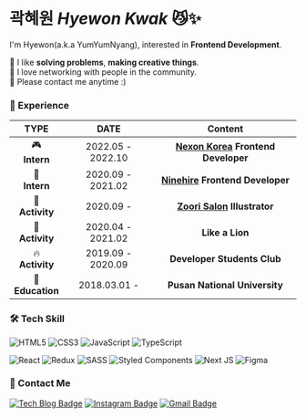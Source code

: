 # 곽혜원 *Hyewon Kwak* 😼✨    

I'm Hyewon(a.k.a YumYumNyang), interested in **Frontend Development**.

🌱 I like **solving problems**, **making creative things**.<br>
👯 I love networking with people in the community.<br>
📧 Please contact me anytime :) 


### :dizzy: Experience​
|              TYPE               |          DATE           |                           Content                            |
| :-----------------------------: | :---------------------: | :----------------------------------------------------------: |
| 🎮<br /> **Intern** | 2022.05 - 2022.10  | **<a href="https://company.nexon.com/">Nexon Korea</a> Frontend Developer** | 
| 🌈<br /> **Intern** | 2020.09 - 2021.02  | **<a href="https://ninehire.com/">Ninehire</a> Frontend Developer** | 
| 🎨<br /> **Activity** | 2020.09 - | **<a href="https://www.instagram.com/zzoori_salon/">Zoori Salon</a> Illustrator** | 
| 🦁<br /> **Activity** | 2020.04 - 2021.02 | **Like a Lion** |  
| 🔥<br /> **Activity** | 2019.09 - 2020.09 |   **Developer Students Club**   |
| :school_satchel:<br />**Education** |      2018.03.01 -       |                  **Pusan National University**      |     

    

### 🛠 Tech Skill ### 

![HTML5](https://img.shields.io/badge/html5-%23E34F26.svg?style=for-the-badge&logo=html5&logoColor=white) ![CSS3](https://img.shields.io/badge/css3-%231572B6.svg?style=for-the-badge&logo=css3&logoColor=white) ![JavaScript](https://img.shields.io/badge/javascript-%23323330.svg?style=for-the-badge&logo=javascript&logoColor=%23F7DF1E)
![TypeScript](https://img.shields.io/badge/typescript-%23007ACC.svg?style=for-the-badge&logo=typescript&logoColor=white)

![React](https://img.shields.io/badge/react-%2320232a.svg?style=for-the-badge&logo=react&logoColor=%2361DAFB) ![Redux](https://img.shields.io/badge/redux-%23593d88.svg?style=for-the-badge&logo=redux&logoColor=white) ![SASS](https://img.shields.io/badge/SASS-hotpink.svg?style=for-the-badge&logo=SASS&logoColor=white) ![Styled Components](https://img.shields.io/badge/styled--components-DB7093?style=for-the-badge&logo=styled-components&logoColor=white) ![Next JS](https://img.shields.io/badge/Next-black?style=for-the-badge&logo=next.js&logoColor=white) ![Figma](https://img.shields.io/badge/figma-%23F24E1E.svg?style=for-the-badge&logo=figma&logoColor=white)

###  :purple_heart: ​Contact Me ###

[![Tech Blog Badge](http://img.shields.io/badge/-Tech%20blog-black?style=flat-square&logo=github&link=https://yumyumnyang.github.io/)](https://yumyumnyang.github.io/) 
[![Instagram Badge](https://img.shields.io/badge/Instagram-e4405f?style=flat-square&logo=instagram&logoColor=white&link=https://www.instagram.com/theonlyone_hye1/)](https://www.instagram.com/theonlyone_hye1/) [![Gmail Badge](https://img.shields.io/badge/Gmail-d14836?style=flat-square&logo=Gmail&logoColor=white&link=mailto:khw121699@gmail.com)](mailto:khw121699@gmail.com)



